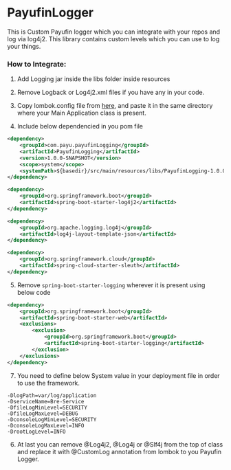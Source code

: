 # PayufinLogger
This is Custom Payufin logger which you can integrate with your repos and log via log4j2. This library contains custom levels which you can use to log your things.

### How to Integrate:

1. Add Logging jar inside the libs folder inside resources

2. Remove Logback or Log4j2.xml files if you have any in your code.

3. Copy lombok.config file from [here](lombok.config), and paste it in the same directory where your Main Application class is present.

4. Include below dependencied in you pom file

```xml
<dependency>
	<groupId>com.payu.payufinLogging</groupId>
	<artifactId>PayufinLogging</artifactId>
	<version>1.0.0-SNAPSHOT</version>
	<scope>system</scope>
	<systemPath>${basedir}/src/main/resources/libs/PayufinLogging-1.0.0-SNAPSHOT.jar</systemPath>
</dependency>

<dependency>
	<groupId>org.springframework.boot</groupId>
	<artifactId>spring-boot-starter-log4j2</artifactId>
</dependency>

<dependency>
	<groupId>org.apache.logging.log4j</groupId>
	<artifactId>log4j-layout-template-json</artifactId>
</dependency>

<dependency>
	<groupId>org.springframework.cloud</groupId>
	<artifactId>spring-cloud-starter-sleuth</artifactId>
</dependency>
```

5. Remove `spring-boot-starter-logging` wherever it is present using below code

```xml
<dependency>
	<groupId>org.springframework.boot</groupId>
	<artifactId>spring-boot-starter-web</artifactId>
	<exclusions>
		<exclusion>
			<groupId>org.springframework.boot</groupId>
			<artifactId>spring-boot-starter-logging</artifactId>
		</exclusion>
	</exclusions>
</dependency>
```
7. You need to define below System value in your deployment file in order to use the framework.
```
-DlogPath=var/log/application
-DserviceName=Bre-Service
-DfileLogMinLevel=SECURITY
-DfileLogMaxLevel=DEBUG
-DconsoleLogMinLevel=SECURITY
-DconsoleLogMaxLevel=INFO
-DrootLogLevel=INFO
```
6. At last you can remove @Log4j2, @Log4j or @Slf4j from the top of class and replace it with @CustomLog annotation from lombok to you Payufin Logger.






